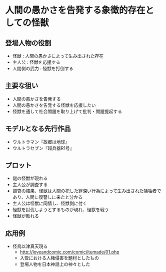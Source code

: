 # 人間の愚かさを告発する象徴的存在としての怪獣
## 登場人物の役割
* 怪獣 : 人間の愚かさによって生み出された存在
* 主人公 : 怪獣を応援する
* 人間側の武力 : 怪獣を打倒する

## 主要な狙い
* 人間の愚かさを告発する
* 人間の愚かさを告発する怪獣を応援したい
* 怪獣を通して社会問題を取り上げて批判・問題提起する

## モデルとなる先行作品
* ウルトラマン『故郷は地球』
* ウルトラセブン『超兵器R1号』

## プロット
* 謎の怪獣が現れる
* 主人公が調査する
* 調査の結果、怪獣は人間の犯した罪深い行為によって生み出された犠牲者であり、人間に復讐しに来たと分かる
* 主人公は怪獣に同情し、怪獣側に付く
* 怪獣を討伐しようとするものが現れ、怪獣を戦う
* 怪獣が敗れる

## 応用例
* 怪鳥以津真天現る
  * http://loveandcomic.com/comic/itumade/01.php
  * 入管における人権侵害を題材としたもの
  * 登場人物を日本神話上の神々とした




